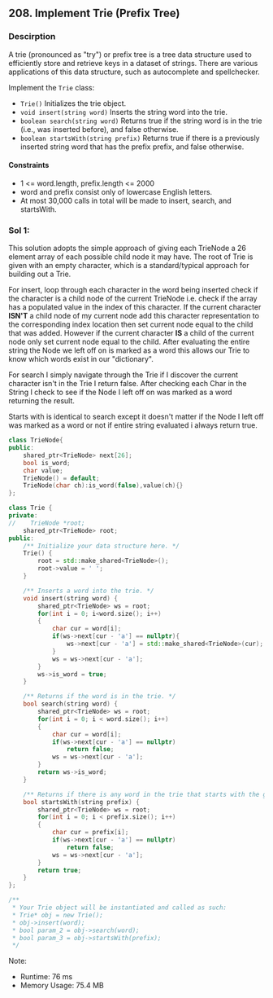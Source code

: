 ## 208. Implement Trie (Prefix Tree)

### Descirption 
A trie (pronounced as "try") or prefix tree is a tree data structure used to efficiently store and retrieve keys in a dataset of strings. There are various applications of this data structure, such as autocomplete and spellchecker.

Implement the `Trie` class:
- `Trie()` Initializes the trie object.
- `void insert(string word)` Inserts the string word into the trie.
- `boolean search(string word)` Returns true if the string word is in the trie (i.e., was inserted before), and false otherwise.
- `boolean startsWith(string prefix)` Returns true if there is a previously inserted string word that has the prefix prefix, and false otherwise.

#### Constraints
- 1 <= word.length, prefix.length <= 2000
- word and prefix consist only of lowercase English letters.
- At most 30,000 calls in total will be made to insert, search, and startsWith.

### Sol 1:
This solution adopts the simple approach of giving each TrieNode a 26 element array of each possible child node it may have. The root of Trie is given with an empty character, which is a standard/typical approach for building out a Trie.

For insert, loop through each character in the word being inserted check if the character is a child node of the current TrieNode i.e. check if the array has a populated value in the index of this character. If the current character **ISN'T** a child node of my current node add this character representation to the corresponding index location then set current node equal to the child that was added. However if the current character **IS** a child of the current node only set current node equal to the child. After evaluating the entire string the Node we left off on is marked as a word this allows our Trie to know which words exist in our "dictionary".

For search I simply navigate through the Trie if I discover the current character isn't in the Trie I return false. After checking each Char in the String I check to see if the Node I left off on was marked as a word returning the result.

Starts with is identical to search except it doesn't matter if the Node I left off was marked as a word or not if entire string evaluated i always return true.

```C++
class TrieNode{
public:
    shared_ptr<TrieNode> next[26];
    bool is_word;
    char value;
    TrieNode() = default;
    TrieNode(char ch):is_word(false),value(ch){}
};

class Trie {
private:
//    TrieNode *root;
    shared_ptr<TrieNode> root;
public:
    /** Initialize your data structure here. */
    Trie() {
        root = std::make_shared<TrieNode>();
        root->value = ' ';
    }

    /** Inserts a word into the trie. */
    void insert(string word) {
        shared_ptr<TrieNode> ws = root;
        for(int i = 0; i<word.size(); i++)
        {
            char cur = word[i];
            if(ws->next[cur - 'a'] == nullptr){
                ws->next[cur - 'a'] = std::make_shared<TrieNode>(cur);
            }
            ws = ws->next[cur - 'a'];
        }
        ws->is_word = true;
    }

    /** Returns if the word is in the trie. */
    bool search(string word) {
        shared_ptr<TrieNode> ws = root;
        for(int i = 0; i < word.size(); i++)
        {
            char cur = word[i];
            if(ws->next[cur - 'a'] == nullptr)
                return false;
            ws = ws->next[cur - 'a'];
        }
        return ws->is_word;
    }

    /** Returns if there is any word in the trie that starts with the given prefix. */
    bool startsWith(string prefix) {
        shared_ptr<TrieNode> ws = root;
        for(int i = 0; i < prefix.size(); i++)
        {
            char cur = prefix[i];
            if(ws->next[cur - 'a'] == nullptr)
                return false;
            ws = ws->next[cur - 'a'];
        }
        return true;
    }
};

/**
 * Your Trie object will be instantiated and called as such:
 * Trie* obj = new Trie();
 * obj->insert(word);
 * bool param_2 = obj->search(word);
 * bool param_3 = obj->startsWith(prefix);
 */
```
Note:
- Runtime: 76 ms
- Memory Usage: 75.4 MB
